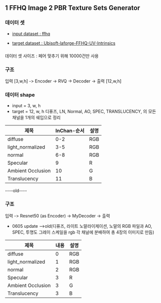 ## 1 FFHQ Image 2 PBR Texture Sets Generator


### 데이터 셋
* [input dataset : ffhq](https://t1h0q-my.sharepoint.com/personal/csbhr_t1h0q_onmicrosoft_com/_layouts/15/onedrive.aspx?ga=1&id=%2Fpersonal%2Fcsbhr%5Ft1h0q%5Fonmicrosoft%5Fcom%2FDocuments%2FRelease%2FFFHQ%2DUV%2Fdataset%2Fffhq%2Duv%2Fuv%2Dmaps)
                
* [target dataset : Ubisoft-laforge-FFHQ-UV-Intrinsics](https://github.com/ubisoft/ubisoft-laforge-FFHQ-UV-Intrinsics)

### 
데이터 셋 사이즈 : 페어 맞추기 위해 10000건만 사용

### 구조 
입력 [3,w,h] -> Encoder -> RVQ -> Decoder -> 출력 [12,w,h]

### 데이터 shape
 * input = 3, w, h
 * target = 12, w, h 디퓨즈, LN, Normal, AO, SPEC, TRANSLUCENCY, 의 모든 채널을 1개의 쉐입으로 정리

    
|제목|InChan-순서|설명|
|---------------------|---|---|
|diffuse              |0-2|RGB|
|light_normalized     |3-5|RGB|
|normal               |6-8|RGB|
|Specular             |9  |R  |
|Ambient Occlusion    |10 | G |
|Translucency         |11 |  B|



----old----
### 구조 
입력 -> Resnet50 (as Encoder) -> MyDecoder -> 출력

* 0605 update -->old(디퓨즈, 라이트 노말라이제이션, 노말의 RGB 파일과 AO, SPEC, 투명도 그레이 스케일을 rgb 각 채널에 분배하여 총 4장의 이미지로 만듬)

|제목|내용|설명|
|---------------------|-|---|
|diffuse              |0|RGB|
|light_normalized     |1|RGB|
|normal               |2|RGB|
|Specular             |3|R  |
|Ambient Occlusion    |3| G |
|Translucency         |3|  B|

